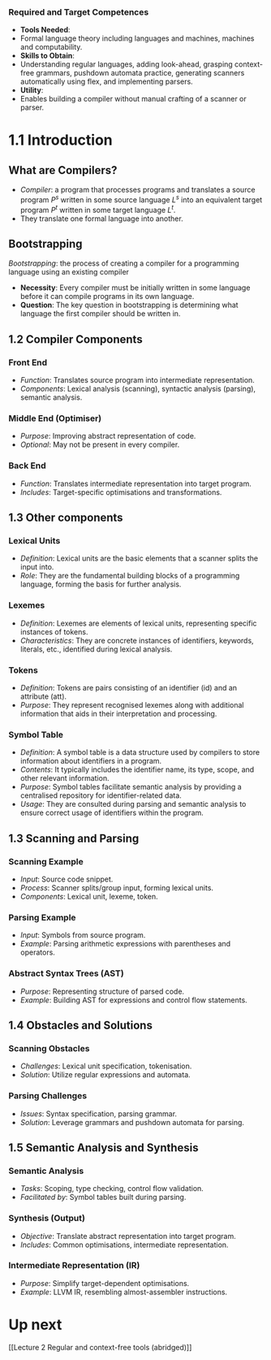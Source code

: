 ### Required and Target Competences
- **Tools Needed**: 
 - Formal language theory including languages and machines, machines and computability.
- **Skills to Obtain**: 
 - Understanding regular languages, adding look-ahead, grasping context-free grammars, pushdown automata practice, generating scanners automatically using flex, and implementing parsers.
- **Utility**: 
 - Enables building a compiler without manual crafting of a scanner or parser.
# 1.1 Introduction
## What are Compilers?
- *Compiler*: a program that processes programs and translates a source program $P^s$ written in some source language $L^s$ into an equivalent target program $P^t$ written in some target language $L^t$.
- They translate one formal language into another.
## Bootstrapping
*Bootstrapping*: the process of creating a compiler for a programming language using an existing compiler

- **Necessity**: Every compiler must be initially written in some language before it can compile programs in its own language.
- **Question**: The key question in bootstrapping is determining what language the first compiler should be written in.
## 1.2 Compiler Components
### Front End
- *Function*: Translates source program into intermediate representation.
- *Components*: Lexical analysis (scanning), syntactic analysis (parsing), semantic analysis.
### Middle End (Optimiser)
- *Purpose*: Improving abstract representation of code.
- *Optional*: May not be present in every compiler.
### Back End
- *Function*: Translates intermediate representation into target program.
- *Includes*: Target-specific optimisations and transformations.

## 1.3 Other components

### Lexical Units
- *Definition*: Lexical units are the basic elements that a scanner splits the input into.
- *Role*: They are the fundamental building blocks of a programming language, forming the basis for further analysis.
### Lexemes
- *Definition*: Lexemes are elements of lexical units, representing specific instances of tokens.
- *Characteristics*: They are concrete instances of identifiers, keywords, literals, etc., identified during lexical analysis.
### Tokens
- *Definition*: Tokens are pairs consisting of an identifier (id) and an attribute (att).
- *Purpose*: They represent recognised lexemes along with additional information that aids in their interpretation and processing.
### Symbol Table
- *Definition*: A symbol table is a data structure used by compilers to store information about identifiers in a program.
- *Contents*: It typically includes the identifier name, its type, scope, and other relevant information.
- *Purpose*: Symbol tables facilitate semantic analysis by providing a centralised repository for identifier-related data.
- *Usage*: They are consulted during parsing and semantic analysis to ensure correct usage of identifiers within the program.
## 1.3 Scanning and Parsing

### Scanning Example
- *Input*: Source code snippet.
- *Process*: Scanner splits/group input, forming lexical units.
- *Components*: Lexical unit, lexeme, token.
### Parsing Example
- *Input*: Symbols from source program.
- *Example*: Parsing arithmetic expressions with parentheses and operators.
### Abstract Syntax Trees (AST)
- *Purpose*: Representing structure of parsed code.
- *Example*: Building AST for expressions and control flow statements.
## 1.4 Obstacles and Solutions
### Scanning Obstacles
- *Challenges*: Lexical unit specification, tokenisation.
- *Solution*: Utilize regular expressions and automata.
### Parsing Challenges
- *Issues*: Syntax specification, parsing grammar.
- *Solution*: Leverage grammars and pushdown automata for parsing.
## 1.5 Semantic Analysis and Synthesis
### Semantic Analysis
- *Tasks*: Scoping, type checking, control flow validation.
- *Facilitated by*: Symbol tables built during parsing.
### Synthesis (Output)
- *Objective*: Translate abstract representation into target program.
- *Includes*: Common optimisations, intermediate representation.
### Intermediate Representation (IR)
- *Purpose*: Simplify target-dependent optimisations.
- *Example*: LLVM IR, resembling almost-assembler instructions.

# Up next
[[Lecture 2 Regular and context-free tools (abridged)]]